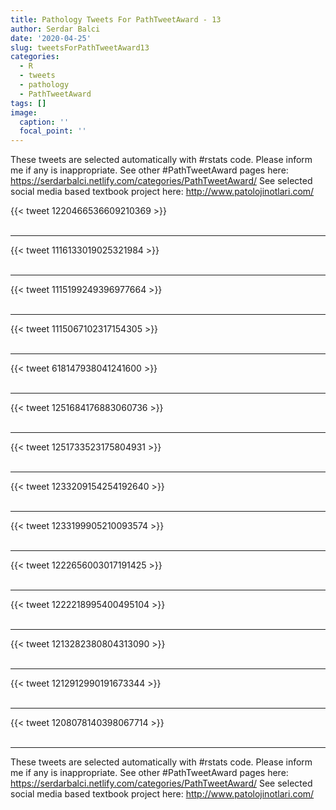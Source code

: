 ```yaml
---
title: Pathology Tweets For PathTweetAward - 13
author: Serdar Balci
date: '2020-04-25'
slug: tweetsForPathTweetAward13
categories:
  - R
  - tweets
  - pathology
  - PathTweetAward
tags: []
image:
  caption: ''
  focal_point: ''
---
```



These tweets are selected automatically with #rstats code. Please inform me if any is inappropriate.
See other #PathTweetAward pages here: https://serdarbalci.netlify.com/categories/PathTweetAward/ 
See selected social media based textbook project here: http://www.patolojinotlari.com/

{{< tweet 1220466536609210369 >}}
<br>
<br>
<hr>
{{< tweet 1116133019025321984 >}}
<br>
<br>
<hr>
{{< tweet 1115199249396977664 >}}
<br>
<br>
<hr>
{{< tweet 1115067102317154305 >}}
<br>
<br>
<hr>
{{< tweet 618147938041241600 >}}
<br>
<br>
<hr>
{{< tweet 1251684176883060736 >}}
<br>
<br>
<hr>
{{< tweet 1251733523175804931 >}}
<br>
<br>
<hr>
{{< tweet 1233209154254192640 >}}
<br>
<br>
<hr>
{{< tweet 1233199905210093574 >}}
<br>
<br>
<hr>
{{< tweet 1222656003017191425 >}}
<br>
<br>
<hr>
{{< tweet 1222218995400495104 >}}
<br>
<br>
<hr>
{{< tweet 1213282380804313090 >}}
<br>
<br>
<hr>
{{< tweet 1212912990191673344 >}}
<br>
<br>
<hr>
{{< tweet 1208078140398067714 >}}
<br>
<br>
<hr>


These tweets are selected automatically with #rstats code. Please inform me if any is inappropriate.
See other #PathTweetAward pages here: https://serdarbalci.netlify.com/categories/PathTweetAward/ 
See selected social media based textbook project here: http://www.patolojinotlari.com/
